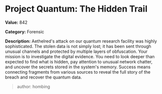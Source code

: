 # Project Quantum: The Hidden Trail

**Value:** 842

**Category:** Forensic

**Description:**
Aethelred's attack on our quantum research facility was highly sophisticated. The stolen data is not simply lost; it has been sent through unusual channels and protected by multiple layers of obfuscation. Your mission is to investigate the digital evidence. You need to look deeper than expected to find what is hidden, pay attention to unusual network chatter, and uncover the secrets stored in the system's memory. Success means connecting fragments from various sources to reveal the full story of the breach and recover the quantum data.

>author: hombing
